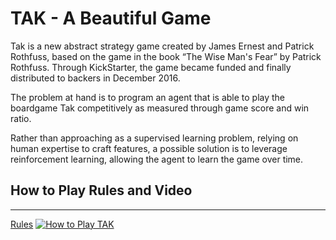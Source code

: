# TAK - A Beautiful Game

Tak is a new abstract strategy game created by James Ernest and Patrick Rothfuss, based on the game in the book “The Wise Man's Fear” by Patrick Rothfuss.  Through KickStarter, the game became funded and finally distributed to backers in December 2016.

The problem at hand is to program an agent that is able to play the boardgame Tak competitively as measured through game score and win ratio.  

Rather than approaching as a supervised learning problem, relying on human expertise to craft features, a possible solution is to leverage reinforcement learning, allowing the agent to learn the game over time.

## How to Play Rules and Video
---
[Rules](http://cheapass.com//wp-content/uploads/2016/07/Tak-Beta-Rules.pdf)
[![How to Play TAK](https://img.youtube.com/vi/iEXkpS-Q9dI/mqdefault.jpg)](https://www.youtube.com/embed/iEXkpS-Q9dI)
